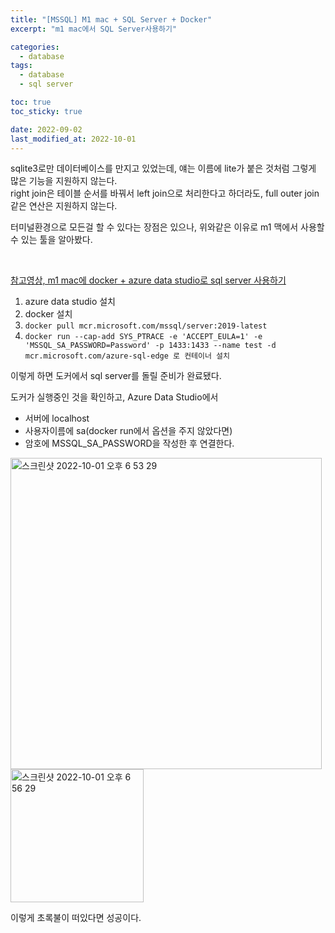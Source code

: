 ```yaml
---
title: "[MSSQL] M1 mac + SQL Server + Docker"
excerpt: "m1 mac에서 SQL Server사용하기"

categories:
  - database
tags:
  - database
  - sql server

toc: true
toc_sticky: true

date: 2022-09-02
last_modified_at: 2022-10-01
---
```



sqlite3로만 데이터베이스를 만지고 있었는데, 얘는 이름에 lite가 붙은 것처럼 그렇게 많은 기능을 지원하지 않는다.  
right join은 테이블 순서를 바꿔서 left join으로 처리한다고 하더라도, full outer join같은 연산은 지원하지 않는다.  

터미널환경으로 모든걸 할 수 있다는 장점은 있으나, 위와같은 이유로 m1 맥에서 사용할 수 있는 툴을 알아봤다.  

<br>

[참고영상, m1 mac에 docker + azure data studio로 sql server 사용하기](https://www.youtube.com/watch?v=mLpBD8Kbc0k)  


1. azure data studio 설치
2. docker 설치
3. `docker pull mcr.microsoft.com/mssql/server:2019-latest`
4.  `docker run --cap-add SYS_PTRACE -e 'ACCEPT_EULA=1' -e 'MSSQL_SA_PASSWORD=Password' -p 1433:1433 --name test -d mcr.microsoft.com/azure-sql-edge 로 컨테이너 설치`

이렇게 하면 도커에서 sql server를 돌릴 준비가 완료됐다.  

도커가 실행중인 것을 확인하고, Azure Data Studio에서  
- 서버에 localhost
- 사용자이름에 sa(docker run에서 옵션을 주지 않았다면)
- 암호에 MSSQL_SA_PASSWORD을 작성한 후 연결한다.

<img width="498" alt="스크린샷 2022-10-01 오후 6 53 29" src="https://user-images.githubusercontent.com/76278794/193403770-59abe99d-b9cd-472e-8ae7-61508b8d74bd.png">

<br>

<img width="213" alt="스크린샷 2022-10-01 오후 6 56 29" src="https://user-images.githubusercontent.com/76278794/193403868-a527515a-71aa-4897-b40b-6caf32f93078.png">

이렇게 초록불이 떠있다면 성공이다.
